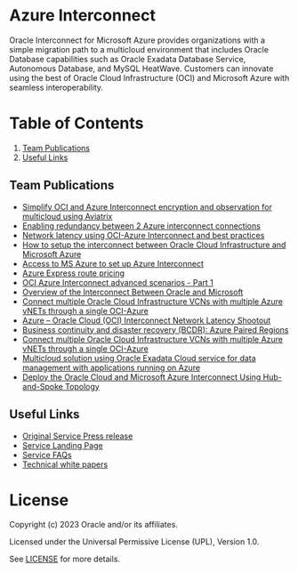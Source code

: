# Azure Interconnect
 
Oracle Interconnect for Microsoft Azure provides organizations with a simple migration path to a multicloud environment that includes Oracle Database capabilities such as Oracle Exadata Database Service, Autonomous Database, and MySQL HeatWave. Customers can innovate using the best of Oracle Cloud Infrastructure (OCI) and Microsoft Azure with seamless interoperability.
 
# Table of Contents
 
1. [Team Publications](#team-publications)
2. [Useful Links](#useful-uinks)
 
## Team Publications
  
- [Simplify OCI and Azure Interconnect encryption and observation for multicloud using Aviatrix](https://blogs.oracle.com/cloud-infrastructure/post/simplify-ociazure-interconnect-observation-using-aviatrix)
- [Enabling redundancy between 2 Azure interconnect connections](https://www.ateam-oracle.com/post/oci-azure-interconnect-advanced-scenarios---part2)
- [Network latency using OCI-Azure Interconnect and best practices](https://blogs.oracle.com/cloud-infrastructure/post/network-latency-oci-azure-best-practices)
- [How to setup the interconnect between Oracle Cloud Infrastructure and Microsoft Azure](https://medium.com/@j.jamalarif/how-to-setup-the-interconnect-between-oracle-cloud-infrastructure-and-microsoft-azure-da359233e5e9)
- [Access to MS Azure to set up Azure Interconnect](https://docs.oracle.com/en-us/iaas/Content/Network/Concepts/azure.htm)
- [Azure Express route pricing](https://azure.microsoft.com/en-us/pricing/details/expressroute/)
- [OCI Azure Interconnect advanced scenarios - Part 1](https://www.ateam-oracle.com/post/oci-azure-interconnect-advanced-scenarios---part1)
- [Overview of the Interconnect Between Oracle and Microsoft](https://blogs.oracle.com/cloud-infrastructure/post/overview-of-the-interconnect-between-oracle-and-microsoft)
- [Connect multiple Oracle Cloud Infrastructure VCNs with multiple Azure vNETs through a single OCI-Azure](https://blogs.oracle.com/cloud-infrastructure/connect-multiple-oracle-cloud-infrastructure-vcns-with-multiple-azure-vnets-through-a-single-oci-azure)
- [Azure – Oracle Cloud (OCI) Interconnect Network Latency Shootout](https://blog.maxjahn.at/2020/02/azure-oracle-cloud-oci-interconnect-network-latency-shootout/)
- [Business continuity and disaster recovery (BCDR): Azure Paired Regions](https://docs.microsoft.com/en-us/azure/best-practices-availability-paired-regions)
- [Connect multiple Oracle Cloud Infrastructure VCNs with multiple Azure vNETs through a single OCI-Azure](https://blogs.oracle.com/cloud-infrastructure/post/connect-multiple-oracle-cloud-infrastructure-vcns-with-multiple-azure-vnets-through-a-single-oci-azure)
- [Multicloud solution using Oracle Exadata Cloud service for data management with applications running on Azure](https://blogs.oracle.com/cloud-infrastructure/post/multicloud-solution-using-oracle-exadata-cloud-service-for-data-management-with-applications-running-on-azure)
- [Deploy the Oracle Cloud and Microsoft Azure Interconnect Using Hub-and-Spoke Topology](https://docs.oracle.com/en-us/iaas/Content/Resources/Assets/whitepapers/deploy_oracle_cloud_and_microsoft_azure_interconnect_using_hub_spoke_topology.pdf)

 
## Useful Links
 
- [Original Service Press release](https://www.oracle.com/corporate/pressrelease/microsoft-and-oracle-to-interconnect-microsoft-azure-and-oracle-cloud-060519.html)
- [Service Landing Page](https://www.oracle.com/cloud/azure/interconnect/)
- [Service FAQs](https://www.oracle.com/cloud/azure/interconnect/faq/)
- [Technical white papers](https://docs.oracle.com/en-us/iaas/Content/General/Reference/aqswhitepapers.htm)


# License
 
Copyright (c) 2023 Oracle and/or its affiliates.
 
Licensed under the Universal Permissive License (UPL), Version 1.0.
 
See [LICENSE](https://github.com/oracle-devrel/technology-engineering/blob/folder-structure/LICENSE) for more details.
